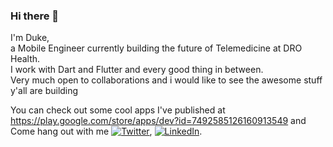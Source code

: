 ### Hi there 👋

I'm Duke, <br/>
a Mobile Engineer currently building the future of Telemedicine at DRO Health.<br/>
I work with Dart and Flutter and every good thing in between.<br/>
Very much open to collaborations and i would like to see the awesome stuff y'all are building

You can check out some cool apps I've published at https://play.google.com/store/apps/dev?id=7492585126160913549
and Come hang out with me  [![Twitter][1.2]][1], [![LinkedIn][2.2]][2].

<!-- Icons -->

[1.2]: http://i.imgur.com/wWzX9uB.png (twitter icon without padding)
[2.2]: https://raw.githubusercontent.com/MartinHeinz/MartinHeinz/master/linkedin-3-16.png (LinkedIn icon without padding)

<!-- Links to your social media accounts -->

[1]: https://twitter.com/dcinspirations
[2]: https://www.linkedin.com/in/duke-chiaha-999b12145/

<!--
**Deuque/Deuque** is a ✨ _special_ ✨ repository because its `README.md` (this file) appears on your GitHub profile.

Here are some ideas to get you started:

- 🔭 I’m currently working on ...
- 🌱 I’m currently learning ...
- 👯 I’m looking to collaborate on ...
- 🤔 I’m looking for help with ...
- 💬 Ask me about ...
- 📫 How to reach me: ...
- 😄 Pronouns: ...
- ⚡ Fun fact: ...
-->
